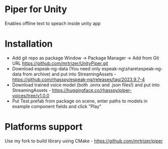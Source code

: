 # Piper for Unity
Enables offline text to speach inside unity app

# Installation
- Add git repo as package Window -> Package Manager -> Add from Git URL https://github.com/mrtrizer/UnityPiper.git
- Download espeak-ng-data (You need only espeak-ng\share\espeak-ng-data from archive) and put into StreamingAssets - https://github.com/rhasspy/espeak-ng/releases/tag/2023.9.7-4
- Download trained voice model (both .onnx and .json files!) and put into StreamingAssets - https://huggingface.co/rhasspy/piper-voices/tree/v1.0.0
- Put Test.prefab from package on scene, enter paths to models in example component fields and click "Play"

# Platforms support
Use my fork to build library using CMake - https://github.com/mrtrizer/piper
